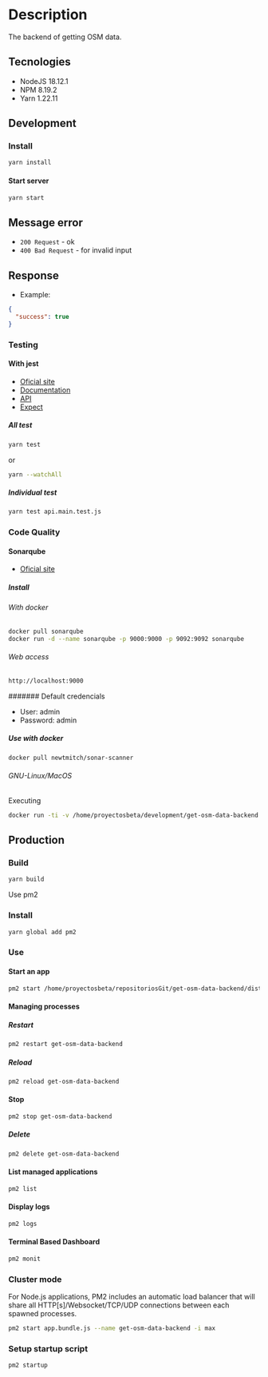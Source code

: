 # Description

The backend of getting OSM data.

## Tecnologies

- NodeJS 18.12.1
- NPM 8.19.2
- Yarn 1.22.11

## Development

### Install

```bash
yarn install
```

#### Start server

```bash
yarn start
```

## Message error

- `200 Request` - ok
- `400 Bad Request` - for invalid input

## Response

- Example:

```json
{
  "success": true
}
```

### Testing

#### With jest

- [Oficial site](https://jestjs.io/)
- [Documentation](https://jestjs.io/docs/en/getting-started)
- [API](https://jestjs.io/docs/en/api)
- [Expect](https://jestjs.io/docs/en/expect)

##### All test

```bash
yarn test
```

or

```bash
yarn --watchAll
```

##### Individual test

```bash
yarn test api.main.test.js
```

### Code Quality

#### Sonarqube

- [Oficial site](https://www.sonarqube.org/)

##### Install

###### With docker

```bash
docker pull sonarqube
docker run -d --name sonarqube -p 9000:9000 -p 9092:9092 sonarqube
```

###### Web access

```bash
http://localhost:9000
```

####### Default credencials

- User: admin
- Password: admin

##### Use with docker

```bash
docker pull newtmitch/sonar-scanner

```

###### GNU-Linux/MacOS

Executing

```bash
docker run -ti -v /home/proyectosbeta/development/get-osm-data-backend:/usr/src --link sonarqube newtmitch/sonar-scanner
```

## Production

### Build

```bash
yarn build
```

Use pm2

### Install

```bash
yarn global add pm2
```

### Use

#### Start an app

```bash
pm2 start /home/proyectosbeta/repositoriosGit/get-osm-data-backend/dist/bundle.js --name get-osm-data-backend
```

#### Managing processes

##### Restart

```bash
pm2 restart get-osm-data-backend
```

##### Reload

```bash
pm2 reload get-osm-data-backend
```

#### Stop

```bash
pm2 stop get-osm-data-backend
```

##### Delete

```bash
pm2 delete get-osm-data-backend
```

#### List managed applications

```bash
pm2 list
```

#### Display logs

```bash
pm2 logs
```

#### Terminal Based Dashboard

```bash
pm2 monit
```

### Cluster mode

For Node.js applications, PM2 includes an automatic load balancer that will share all HTTP[s]/Websocket/TCP/UDP connections between each spawned processes.

```bash
pm2 start app.bundle.js --name get-osm-data-backend -i max
```

### Setup startup script

```bash
pm2 startup
```
